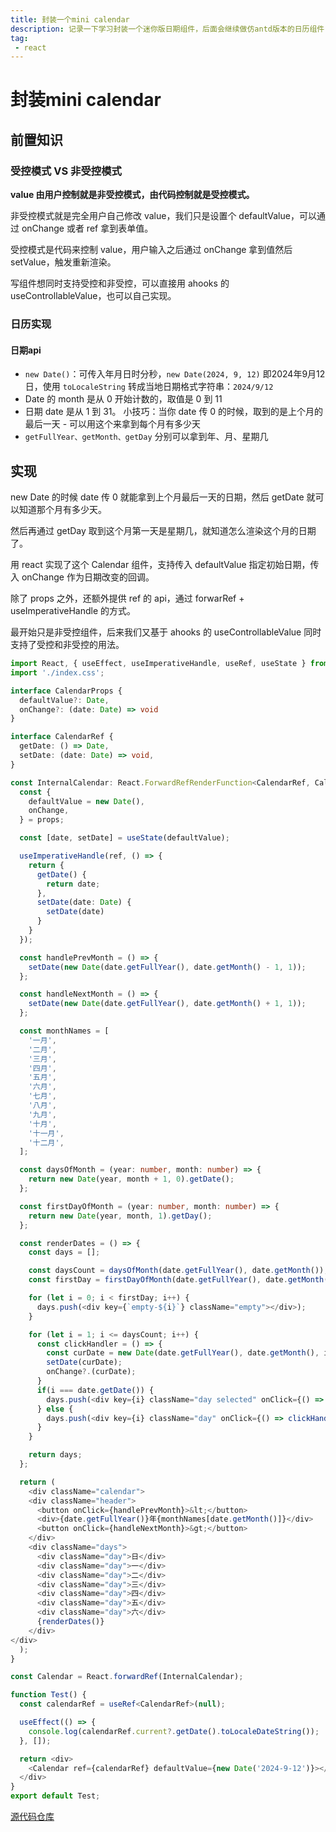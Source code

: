 ```yaml
---
title: 封装一个mini calendar
description: 记录一下学习封装一个迷你版日期组件，后面会继续做仿antd版本的日历组件
tag:
 - react
---
```


# 封装mini calendar

## 前置知识

### 受控模式 VS 非受控模式

**value 由用户控制就是非受控模式，由代码控制就是受控模式。**

非受控模式就是完全用户自己修改 value，我们只是设置个 defaultValue，可以通过 onChange 或者 ref 拿到表单值。

受控模式是代码来控制 value，用户输入之后通过 onChange 拿到值然后 setValue，触发重新渲染。

写组件想同时支持受控和非受控，可以直接用 ahooks 的 useControllableValue，也可以自己实现。

### 日历实现

#### 日期api

+ `new Date()`：可传入年月日时分秒，`new Date(2024, 9, 12)` 即2024年9月12日，使用 `toLocaleString` 转成当地日期格式字符串：`2024/9/12`
+ Date 的 month 是从 0 开始计数的，取值是 0 到 11
+ 日期 date 是从 1 到 31。 小技巧：当你 date 传 0 的时候，取到的是上个月的最后一天 - 可以用这个来拿到每个月有多少天
+ `getFullYear、getMonth、getDay` 分别可以拿到年、月、星期几

## 实现

new Date 的时候 date 传 0 就能拿到上个月最后一天的日期，然后 getDate 就可以知道那个月有多少天。

然后再通过 getDay 取到这个月第一天是星期几，就知道怎么渲染这个月的日期了。

用 react 实现了这个 Calendar 组件，支持传入 defaultValue 指定初始日期，传入 onChange 作为日期改变的回调。

除了 props 之外，还额外提供 ref 的 api，通过 forwarRef + useImperativeHandle 的方式。

最开始只是非受控组件，后来我们又基于 ahooks 的 useControllableValue 同时支持了受控和非受控的用法。

```ts
import React, { useEffect, useImperativeHandle, useRef, useState } from 'react';
import './index.css';

interface CalendarProps {
  defaultValue?: Date,
  onChange?: (date: Date) => void
}

interface CalendarRef {
  getDate: () => Date,
  setDate: (date: Date) => void,
}

const InternalCalendar: React.ForwardRefRenderFunction<CalendarRef, CalendarProps> = (props, ref) => {
  const {
    defaultValue = new Date(),
    onChange,
  } = props;

  const [date, setDate] = useState(defaultValue);

  useImperativeHandle(ref, () => {
    return {
      getDate() {
        return date;
      },
      setDate(date: Date) {
        setDate(date)
      }
    }
  });

  const handlePrevMonth = () => {
    setDate(new Date(date.getFullYear(), date.getMonth() - 1, 1));
  };

  const handleNextMonth = () => {
    setDate(new Date(date.getFullYear(), date.getMonth() + 1, 1));
  };

  const monthNames = [
    '一月',
    '二月',
    '三月',
    '四月',
    '五月',
    '六月',
    '七月',
    '八月',
    '九月',
    '十月',
    '十一月',
    '十二月',
  ];

  const daysOfMonth = (year: number, month: number) => {
    return new Date(year, month + 1, 0).getDate();
  };

  const firstDayOfMonth = (year: number, month: number) => {
    return new Date(year, month, 1).getDay();
  };

  const renderDates = () => {
    const days = [];

    const daysCount = daysOfMonth(date.getFullYear(), date.getMonth());
    const firstDay = firstDayOfMonth(date.getFullYear(), date.getMonth());

    for (let i = 0; i < firstDay; i++) {
      days.push(<div key={`empty-${i}`} className="empty"></div>);
    }

    for (let i = 1; i <= daysCount; i++) {
      const clickHandler = () => {
        const curDate = new Date(date.getFullYear(), date.getMonth(), i);
        setDate(curDate);
        onChange?.(curDate);
      }
      if(i === date.getDate()) {
        days.push(<div key={i} className="day selected" onClick={() => clickHandler()}>{i}</div>);  
      } else {
        days.push(<div key={i} className="day" onClick={() => clickHandler()}>{i}</div>);
      }
    }

    return days;
  };

  return (
    <div className="calendar">
    <div className="header">
      <button onClick={handlePrevMonth}>&lt;</button>
      <div>{date.getFullYear()}年{monthNames[date.getMonth()]}</div>
      <button onClick={handleNextMonth}>&gt;</button>
    </div>
    <div className="days">
      <div className="day">日</div>
      <div className="day">一</div>
      <div className="day">二</div>
      <div className="day">三</div>
      <div className="day">四</div>
      <div className="day">五</div>
      <div className="day">六</div>
      {renderDates()}
    </div>
</div>
  );
}
```

```ts
const Calendar = React.forwardRef(InternalCalendar);

function Test() {
  const calendarRef = useRef<CalendarRef>(null);

  useEffect(() => {
    console.log(calendarRef.current?.getDate().toLocaleDateString());
  }, []);

  return <div>
    <Calendar ref={calendarRef} defaultValue={new Date('2024-9-12')}></Calendar>
  </div>
}
export default Test;
```

[源代码仓库](https://github.com/kurobakaito7/calendar-mini)